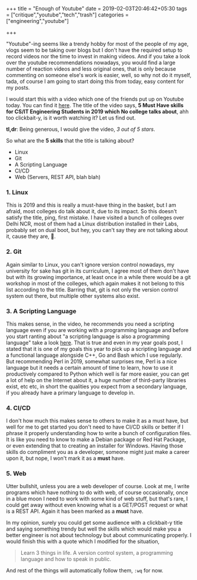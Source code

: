 +++
title = "Enough of Youtube"
date = 2019-02-03T20:46:42+05:30
tags = ["critique","youtube","tech","trash"]
categories = ["engineering","youtube"]

+++

"Youtube"-ing seems like a trendy hobby for most of the people of my age, vlogs seem to be taking over blogs but I don't have the required setup to record videos nor the time to invest in making videos. And if you take a look over the youtube recommendations nowadays, you would find a large number of reaction videos and less original ones, that is only because commenting on someone else's work is easier, well, so why not do it myself, tada, of course I am going to start doing this from today, easy content for my posts.

I would start this with a video which one of the friends put up on Youtube today. You can find it [here](https://www.youtube.com/watch?v=JIaLTViKVGM). The title of the video says, **5 Must Have skills for CS/IT Engineering Students in 2019 which No college talks about**, ahh too clickbait-y, is it worth watching it? Let us find out. 

**tl,dr**: Being generous, I would give the video, *3 out of 5 stars*.

So what are the **5 skills** that the title is talking about? 

- Linux
- Git
- A Scripting Language
- CI/CD
- Web (Servers, REST API, blah blah)

### 1. Linux

This is 2019 and this is really a must-have thing in the basket, but I am afraid, most colleges do talk about it, due to its impact. So this doesn't satisfy the title, ping, first mistake. I have visited a bunch of colleges over Delhi NCR, most of them had a Linux distribution installed in their Labs, probably set on dual boot, but hey, you can't say they are not talking about it, cause they are, :slightly_smiling_face:.

### 2. Git

Again similar to Linux, you can't ignore version control nowadays, my university for sake has git in its curriculum, I agree most of them don't have but with its growing importance, at least once in a while there would be a git workshop in most of the colleges, which again makes it not belong to this list according to the title. Barring that, git is not only the version control system out there, but multiple other systems also exist.

### 3. A Scripting Language

This makes sense, in the video, he recommends you need a scripting language even if you are working with a programming language and before you start ranting about "a scripting language is also a programming language" take a look [here](http://hellozee.me/posts/languages/). That is true and even in my year goals post, I stated that it is one of my goals this year to pick up a scripting language and a functional language alongside C++, Go and Bash which I use regularly. But recommending Perl in 2019, somewhat surprises me, Perl is a nice language but it needs a certain amount of time to learn, how to use it productively compared to Python which well is far more easier, you can get a lot of help on the Internet about it, a huge number of third-party libraries exist, etc etc, in short the qualities you expect from a secondary language, if you already have a primary language to develop in.

### 4. CI/CD

I don't how much this makes sense to others to make it as a must have, but well for me to get started you don't need to have CI/CD skills or better if I phrase it properly understanding how to write a bunch of configuration files. It is like you need to know to make a Debian package or Red Hat Package, or even extending that to creating an installer for Windows. Having those skills do compliment you as a developer, someone might just make a career upon it, but nope, I won't mark it as a **must** have.

### 5. Web

Utter bullshit, unless you are a web developer of course. Look at me, I write programs which have nothing to do with web, of course occasionally, once in a blue moon I need to work with some kind of web stuff, but that's rare, I could get away without even knowing what is a GET/POST request or what is a REST API. Again it has been marked as a **must** have.



In my opinion, surely you could get some audience with a clickbait-y title and saying something trendy but well the skills which would make you a better engineer is not about technology but about communicating properly. I would finish this with a quote which I modified for the situation, 

> Learn 3 things in life. A version control system, a programming language and how to speak in public.

And rest of the things will automatically follow them, `:wq` for now.